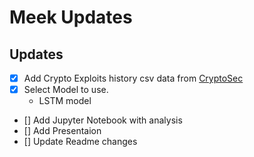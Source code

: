# Meek Updates

## Updates

- [x] Add Crypto Exploits history csv data from [CryptoSec](https://cryptosec.info/defi-hacks/)
- [x] Select Model to use. 
    - LSTM model
- [] Add Jupyter Notebook with analysis
- [] Add Presentaion 
- [] Update Readme changes